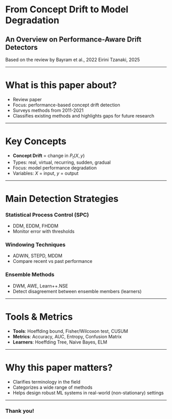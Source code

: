 # From Concept Drift to Model Degradation
## An Overview on Performance-Aware Drift Detectors
Based on the review by Bayram et al., 2022
Eirini Tzanaki, 2025

---

# What is this paper about?

- Review paper
- Focus: performance-based concept drift detection
- Surveys methods from 2011-2021
- Classifies existing methods and highlights gaps for future research

---

# Key Concepts

- **Concept Drift** = change in $P_t(X, y)$
- Types: real, virtual, recurring, sudden, gradual
- Focus: model performance degradation
- Variables: $X$ = input, $y$ = output

---

# Main Detection Strategies

### Statistical Process Control (SPC)
- DDM, EDDM, FHDDM
- Monitor error with thresholds

### Windowing Techniques
- ADWIN, STEPD, MDDM
- Compare recent vs past performance

### Ensemble Methods
- DWM, AWE, Learn++.NSE
- Detect disagreement between ensemble members (learners)

---

# Tools & Metrics
- **Tools**: Hoeffding bound, Fisher/Wilcoxon test, CUSUM
- **Metrics**: Accuracy, AUC, Entropy, Confusion Matrix
- **Learners**: Hoeffding Tree, Naive Bayes, ELM

---

# Why this paper matters?
- Clarifies terminology in the field
- Categorizes a wide range of methods
- Helps design robust ML systems in real-world (non-stationary) settings

---

### Thank you!



